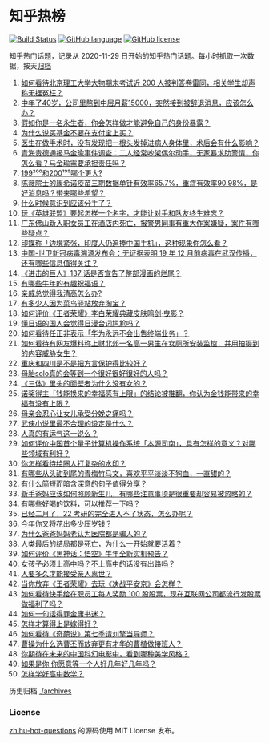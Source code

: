 # 知乎热榜
[![Build Status](https://github.com/ToWeLong/zhihu-hot-questions/workflows/CI/badge.svg)](https://github.com/ToWeLong/zhihu-hot-questions/actions)
[![GitHub language](https://img.shields.io/badge/language-golang-orange.svg)](https://golang.org/)
[![GitHub license](https://img.shields.io/github/license/ToWeLong/zhihu-hot-questions)](https://github.com/ToWeLong/zhihu-hot-questions/blob/main/LICENSE)

知乎热门话题，记录从 2020-11-29 日开始的知乎热门话题。每小时抓取一次数据，按天[归档](./archives)

<!-- BEGIN -->

1. [如何看待北京理工大学大物期末考试近 200 人被判答卷雷同，相关学生却声称无据冤枉？](https://www.zhihu.com/question/443305803)
1. [中年了40岁，公司里熬到中层月薪15000，突然接到被辞退消息，应该怎么办？](https://www.zhihu.com/question/440996574)
1. [假如你是一名永生者，你会怎样做才能避免自己的身份暴露？](https://www.zhihu.com/question/438453657)
1. [为什么说买基金不要在支付宝上买？](https://www.zhihu.com/question/441456164)
1. [医生在做手术时，没有发现把一根头发掉进病人身体里，术后会有什么影响？](https://www.zhihu.com/question/442278003)
1. [青海贵德通报马金瑜事件调查：二人经常吵架偶尔动手，无家暴求助警情，你怎么看？马金瑜需要承担责任吗？](https://www.zhihu.com/question/443650338)
1. [199²⁰⁰和200¹⁹⁹哪个更大?](https://www.zhihu.com/question/380167560)
1. [陈薇院士的康希诺疫苗三期数据单针有效率65.7%，重症有效率90.98%，是好消息吗？带来哪些希望？](https://www.zhihu.com/question/443526905)
1. [什么时候意识到应该分手了？](https://www.zhihu.com/question/412551827)
1. [玩《英雄联盟》要起怎样一个名字，才能让对手和队友终生难忘？](https://www.zhihu.com/question/37962274)
1. [广东佛山新入职女员工在酒店内死亡，报警男同事有重大作案嫌疑，案件有哪些疑点？](https://www.zhihu.com/question/443554590)
1. [印媒称「边境紧张，印度人仍追捧中国手机」，这种现象你怎么看？](https://www.zhihu.com/question/443444022)
1. [中国-世卫新冠病毒溯源发布会：无证据表明 19 年 12 月前病毒在武汉传播，还有哪些信息值得关注？](https://www.zhihu.com/question/443619843)
1. [《进击的巨人》137 话是否宣告了整部漫画的烂尾？](https://www.zhihu.com/question/443578778)
1. [有哪些牛年的有趣祝福语？](https://www.zhihu.com/question/411985368)
1. [亲戚总觉得我清高怎么办?](https://www.zhihu.com/question/443292020)
1. [有多少人因为菜鸟驿站放弃淘宝？](https://www.zhihu.com/question/356471609)
1. [如何评价《王者荣耀》李白荣耀典藏皮肤鸣剑·曳影？](https://www.zhihu.com/question/443663331)
1. [懂日语的国人会觉得日漫台词尴尬吗？](https://www.zhihu.com/question/442484185)
1. [如何看待任正非表示「华为永远不会出售终端业务」？](https://www.zhihu.com/question/443600424)
1. [如何看待有网友爆料称上财北郊一名高一男生在女厕所安装监控，并用拍摄到的内容威胁女生？](https://www.zhihu.com/question/443475682)
1. [重庆和四川是不是把方言保护得比较好？](https://www.zhihu.com/question/443533119)
1. [母胎solo真的会等到一个很好很好很好的人吗？](https://www.zhihu.com/question/424575466)
1. [《三体》里头的面壁者为什么没有女的？](https://www.zhihu.com/question/442478981)
1. [诺奖得主「钱能换来的幸福感有上限」的结论被推翻，你认为金钱能带来的幸福有没有上限？](https://www.zhihu.com/question/443562214)
1. [母亲会忍心让女儿承受分娩之痛吗？](https://www.zhihu.com/question/440283693)
1. [武侠小说里最不合理的设定是什么？](https://www.zhihu.com/question/303573632)
1. [人真的有运气这一说么？](https://www.zhihu.com/question/269918175)
1. [如何评价中国首个量子计算机操作系统「本源司南」，具有怎样的意义？对哪些领域有利好？](https://www.zhihu.com/question/443493589)
1. [你怎样看待绘圈人打复杂的水印？](https://www.zhihu.com/question/378514609)
1. [有哪些从头甜到尾的青梅竹马文，喜欢平平淡淡不狗血，一直甜的？](https://www.zhihu.com/question/374405076)
1. [有什么简短而暗含深意的句子值得分享？](https://www.zhihu.com/question/441503727)
1. [新手爸妈应该如何照顾新生儿，有哪些注意事项是很重要却容易被忽略的？](https://www.zhihu.com/question/304637661)
1. [有哪些好喝的饮料，可以推荐一下吗？](https://www.zhihu.com/question/278942720)
1. [已经二月了，22 考研的完全进入不了状态，怎么办呢？](https://www.zhihu.com/question/442182327)
1. [今年你又将花出多少压岁钱？](https://www.zhihu.com/question/443564516)
1. [为什么爸爸妈妈老认为医院都是骗人的？](https://www.zhihu.com/question/68449673)
1. [人类最后的结局都是死亡，为什么一开始就要活着？](https://www.zhihu.com/question/436642795)
1. [如何评价《黑神话：悟空》牛年全新实机预告？](https://www.zhihu.com/question/443563130)
1. [女孩子必须上高中吗？不上高中的话没有出路吗？](https://www.zhihu.com/question/441417513)
1. [人要多久才能接受亲人离世？](https://www.zhihu.com/question/429869002)
1. [当你放弃《王者荣耀》去玩《决战平安京》会怎样？](https://www.zhihu.com/question/316199342)
1. [如何看待快手给在职员工每人奖励 100 股股票，现在互联网公司都流行发股票做福利了吗？](https://www.zhihu.com/question/443490419)
1. [如何一句话得罪金庸书迷？](https://www.zhihu.com/question/442483397)
1. [怎样才算得上是嫁得好？](https://www.zhihu.com/question/356339139)
1. [如何看待《奇葩说》第七季请刘擎当导师？](https://www.zhihu.com/question/433729395)
1. [曹操为什么选曹丕而放弃更有才华的曹植做接班人？](https://www.zhihu.com/question/38396737)
1. [你期待在未来的中国科幻电影中，看到哪种美学风格？](https://www.zhihu.com/question/443368466)
1. [如果是你  你愿意等一个人好几年好几年吗？](https://www.zhihu.com/question/441967236)
1. [怎样学好高中数学？](https://www.zhihu.com/question/24190512)

<!-- END -->

历史归档 [./archives](./archives)


### License
[zhihu-hot-questions](https://github.com/towelong/zhihu-hot-questions) 的源码使用 MIT License 发布。